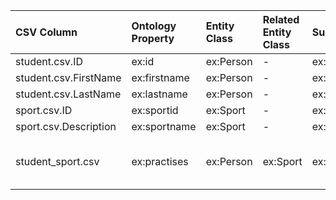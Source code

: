 | CSV Column | Ontology Property | Entity Class | Related Entity Class | Subject Generation | Join Condition |
| :--- | :--- | :--- | :--- | :--- | :--- |
| student.csv.ID | ex:id | ex:Person | - | ex:person/{ID} | - |
| student.csv.FirstName | ex:firstname | ex:Person | - | ex:person/{ID} | - |
| student.csv.LastName | ex:lastname | ex:Person | - | ex:person/{ID} | - |
| sport.csv.ID | ex:sportid | ex:Sport | - | ex:sport/{ID} | - |
| sport.csv.Description | ex:sportname | ex:Sport | - | ex:sport/{ID} | - |
| student_sport.csv | ex:practises | ex:Person | ex:Sport | ex:person/{ID_Student} | student.csv.ID = student_sport.csv.ID_Student AND sport.csv.ID = student_sport.csv.ID_Sport |
